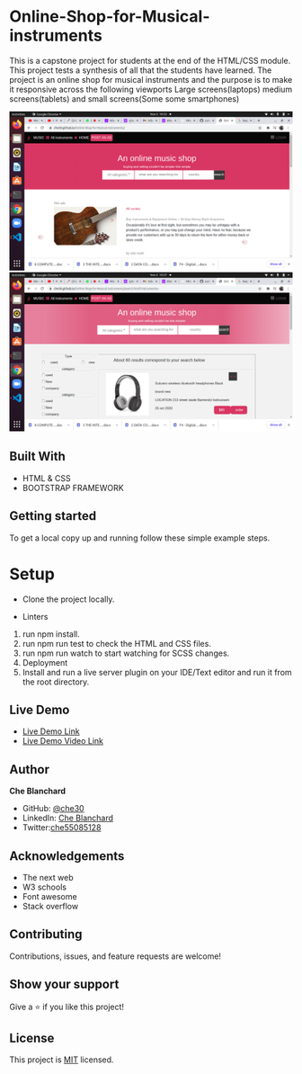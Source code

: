 # Online-Shop-for-Musical-instruments
This is a capstone project for students at the end of the HTML/CSS module. This project tests a synthesis of all that the students have learned.
 The  project is an online shop for musical instruments and the purpose is to make it responsive across the following viewports Large screens(laptops) medium screens(tablets) and small screens(Some some smartphones)
 
![screenshot](./assets/images/screenshot.png)
![screenshot](./assets/images/screenshot2.png)

## Built With

- HTML & CSS
- BOOTSTRAP FRAMEWORK

## Getting started
   To get a local copy up and running follow these simple example steps.
# Setup
- Clone the project locally.

- Linters
1. run npm install.
2. run npm run test to check the HTML and CSS files.
3. run npm run watch to start watching for SCSS changes.
4. Deployment
5. Install and run a live server plugin on your IDE/Text editor and run it from the root directory.

## Live Demo

- [Live Demo Link](https://che30.github.io/Capstone-Online-Shop-for-Musical-instruments/)
- [Live Demo Video Link](https://www.loom.com/share/e64c08d965744f2aa05447fef479edf7)
 

## Author
**Che Blanchard**

- GitHub: [@che30](https://github.com/che30)
- LinkedIn: [Che Blanchard](https://www.linkedin.com/in/che-nsoh-9455271b0/)
- Twitter:[che55085128](https://twitter.com/che55085128)


## Acknowledgements
- The next web
- W3 schools
- Font awesome
- Stack overflow

##  Contributing

Contributions, issues, and feature requests are welcome!

## Show your support

Give a ⭐️ if you like this project!

## License

This project is [MIT](./LICENSE.txt) licensed.